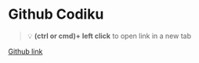 # Github Codiku 


> :bulb: **(ctrl or cmd)+ left click** to open link in a new tab 

[Github link](https://github.com/codiku)